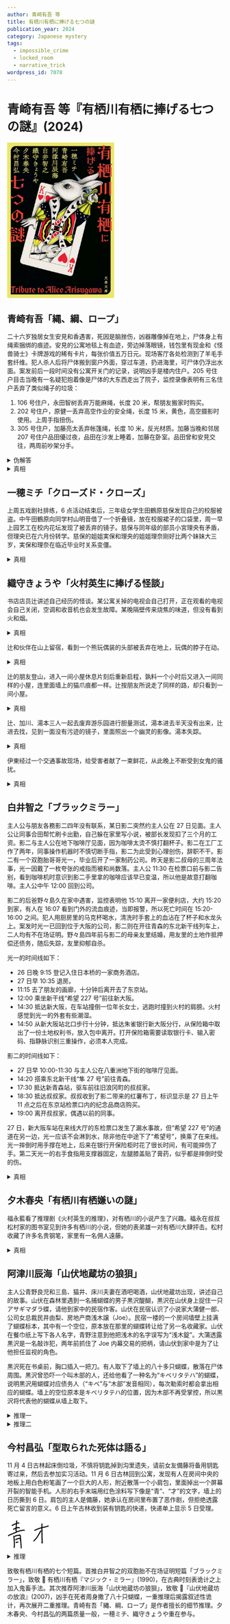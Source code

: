 ```yaml
---
author: 青崎有吾 等
title: 有栖川有栖に捧げる七つの謎
publication_year: 2024
category: Japanese mystery
tags:
  - impossible_crime
  - locked_room
  - narrative_trick
wordpress_id: 7078
---
```


# 青崎有吾 等『有栖川有栖に捧げる七つの謎』(2024)

<img src=images/2024c_cover.jpg width=250/>

## 青崎有吾「縄、綱、ロープ」

二十六岁独居女生安見和香遇害，死因是脑挫伤，凶器雕像掉在地上，尸体身上有绳索捆绑的痕迹。安見的公寓地毯上有血迹，旁边掉落眼镜，钱包里有现金和《怪兽骑士》卡牌游戏的稀有卡片，每张价值五万日元。现场客厅各处检测到了羊毛手套纤维。犯人杀人后将尸体搬到窗户外面，穿过车道，扔进海里，可尸体仍浮出水面。案发前后一段时间没有公寓开关门的记录，说明凶手是楼内住户。205 号住户目击当晚有一名疑犯抱着像是尸体的大东西走出了院子，监控录像表明有三名住户丢弃了类似绳子的垃圾：
1. 106 号住户，永田智树丢弃万能麻绳，长度 20 米，帮朋友搬家时购买。
2. 202 号住户，原健一丢弃高空作业的安全绳，长度 15 米，黄色，高空摄影时使用。上周手指扭伤。
3. 305 号住户，加藤亮太丢弃帐篷绳，长度 10 米，反光材质。加藤当晚和邻居 207 号住户品田優过夜，品田在沙发上睡着，加藤在卧室。品田曾和安見交往，两周前吵架分手。

<details><summary>伪解答</summary>
原手指受伤，无法系上粗绳。目击者看不清绳子颜色，说明不是反光材质的绳子，排除加藤。凶手是永田。
</details>

<details><summary>真相</summary>
客厅里掉落眼镜，说明安見不是在睡觉时被打死。凶手入室抢劫，碰到尚未入睡的安見，将她捆绑，这说明凶手持有可以用来威胁受害者的利刃。犯人遗弃尸体前，解下了绳子带走丢弃。凶手戴着羊毛手套，无法解开绳结，所以是用利刃割断。丢弃的三种绳子都是完整的，说明三名嫌犯都不是凶手。真凶是品田，他在杀人后把绳子切断，混在纸盒垃圾中丢弃。
</details>

## 一穂ミチ「クローズド・クローズ」

上周五戏剧社排练，6 点活动结束后，三年级女学生田鶴原慈保发现自己的校服被盗。中午田鶴原向同学村山明音借了一个折叠镜，放在校服裙子的口袋里，周一早上园艺工在校内花坛发现了被丢弃的镜子。慈保与同年级的部员小宮理央有矛盾，但理央已在六月份转学。慈保的姐姐実保和理央的姐姐理奈刚好比两个妹妹大三岁，実保和理奈在临近毕业时关系变僵。

<details><summary>真相</summary>
小宮理奈突然去世，理央向慈保借校服参加守夜，把校服给棺材里的理奈穿上，一同被火化。慈保为了维护理央的面子，只好谎称校服被盗。
</details>

## 織守きょうや「火村英生に捧げる怪談」

书店店员辻讲述自己经历的怪谈。某公寓关掉的电视会自己打开，正在观看的电视会自己关闭，空调和收音机也会发生故障。某晚隔壁传来烧焦的味道，但没有看到火和烟。

<details><summary>真相</summary>
附近的卡车装载了改装过的非法无线电设备，影响到了附近民宅的电器。隔壁发生小火灾，随后扑灭。
</details>

辻和伙伴在山上留宿，看到一个熊玩偶装的头部被丢弃在地上，玩偶的脖子在动。

<details><summary>真相</summary>
有人穿着玩偶装，身子埋在地下。
</details>

辻的朋友登山，进入一间小屋休息片刻后重新启程，孰料一个小时后又进入一间同样的小屋，连里面墙上的猫爪痕都一样。辻按朋友所说走了同样的路，却只看到一间小屋。

<details><summary>真相</summary>
有人故意将两间小屋布置得一模一样，其中一间后来拆除。
</details>

辻、加川、湯本三人一起去废弃游乐园进行胆量测试，湯本进去半天没有出来，辻进去找，见到一面没有污迹的镜子，里面照出一个幽灵的影像。湯本失踪。

<details><summary>真相</summary>
镜子是魔术镜，辻看到的幽灵是镜子另一边的湯本。
</details>

伊東经过一个交通事故现场，给受害者献了一束鲜花，从此晚上不断受到女鬼的骚扰。

<details><summary>真相</summary>
伊東献花时丢掉了旧的花束，供奉旧花的人对受害者很重要。
</details>

## 白井智之「ブラックミラー」

主人公与朋友各務影二四年没有联系，某日影二突然约主人公在 27 日见面。主人公让同事合田帮忙刷卡出勤，自己躲在家里写小说，被部长发现扣了三个月的工资。影二与主人公在地下咖啡厅见面，因为咖啡太烫不慎打翻杯子。影二在工厂工作了两年，同事操作机器时不慎切断手指，影二为此受到心理创伤，辞职不干。影二有一个双胞胎哥哥光一，毕业后开了一家制药公司。昨天是影二叔母的三周年法事，光一因戴了一枚夸张的戒指而被和尚数落。主人公 11:30 在检票口前与影二告别，看到咖啡机时意识到影二手里拿的咖啡应该早已变温，所以他是故意打翻咖啡。主人公中午 12:00 回到公司。

影二的后爸野々島久在家中遇害，监控表明他 15:10 离开一家便利店，大约 15:20 到家，有人在 16:07 看到门外的流血痕迹，当即报警，所以死亡时间在 15:20-16:00 之间。犯人用厨房里的马克杯喝水，清洗时手套上的血沾在了杯子和水龙头上。案发时光一已回到位于大阪的公司，影二则在开往青森的东北新干线列车上，二人均有不在场证明。野々島四年前与影二的母亲友里结婚，用友里的土地作抵押偿还债务，随后失踪，友里抑郁自杀。

光一的时间线如下：
* 26 日晚 9:15 登记入住日本桥的一家商务酒店。
* 27 日早 10:35 退房。
* 11:15 去了朋友的画廊，十分钟后离开去了东京站。
* 12:00 乘坐新干线“希望 227 号”前往新大阪。
* 14:30 抵达新大阪，在车站撞倒一位年长女士，逃跑时撞到火村的肩膀。火村感觉到光一的外套有些潮湿。
* 14:50 从新大阪站北口步行十分钟，抵达朱雀银行新大阪分行，从保险箱中取出了一份土地权利书，放入包中离开。打开保险箱需要读取银行卡、输入密码、指静脉识别三重操作，必须本人完成。

影二的时间线如下：
* 27 日早 10:00-11:30 与主人公在八重洲地下街的咖啡厅见面。
* 14:20 搭乘东北新干线“隼 27 号”前往青森。
* 17:30 抵达新青森站，驱车前往旧浪冈町的叔叔家。
* 18:30 抵达叔叔家。叔叔收到了影二带来的红薯布丁，标识显示是 27 日上午 11 点之后在东京站检票口内的纪念品商店购买。
* 19:00 离开叔叔家，偶遇以前的同事。

27 日，新大阪车站在来线大厅的东检票口发生了漏水事故，但“希望 227 号”的通道在另一边，光一应该不会淋到水，除非他在中途下了“希望号”，换乘了在来线。光一摔倒时用手撑在地上，后来在银行开保险柜时花了很长时间，有可能摔伤了手。第二天光一的右手食指用支撑器固定，左腿膝盖贴了膏药，似乎都是摔倒时受的伤。

<details><summary>真相</summary>
凶手用现场的马克杯喝水，而没有喝容易拿走的瓶装水，是因为他手指受伤，无法拧开水瓶盖子。凶手如果只是一根手指受伤，仍可以用其他四指握住瓶子，用另一只手拧开瓶盖，这说明他不是一根手指，而是整只手都无法使用。凶手是光一，他在影二的协助下，把右手局部麻醉，切掉了一根手指，用保鲜膜包好，放入装有冰袋的容器，戴上手套隐藏断指。光一在新横滨站下了“希望号”新干线，换乘列车在 13:47 抵达三浦海岸。影二冒充光一直奔朱雀银行，用光一的断指完成静脉认证，打开保险柜。在车站撞到火村的是影二，其外套潮湿是因为怀里藏了冰袋。影二把用完的断指藏在“希望号”的座位下面，由列车自动运到新横滨，光一在 17:14 于新横滨取回手指，在 7 小时的期限内完成了断指接合手术。影二从新大阪站开车前往伊丹机场，乘坐 16:30 起飞的 JAL2157 航班，17:55 抵达青森机场，18:30 赶到浪冈。
</details>

## 夕木春央「有栖川有栖嫌いの謎」

福永藍看了推理剧《火村英生的推理》，对有栖川的小说产生了兴趣。福永在叔叔松村家的图书室见到许多有栖川的小说，但她的表弟雄一对有栖川大肆抨击。松村收藏了许多名贵钢笔，家里有一名佣人遠藤。

<details><summary>真相</summary>
雄一去别馆偷钢笔卖钱，但外面下雪，他不想在雪地上留下脚印，暴露自己溜进别馆的事实，只好留在别馆过夜。雄一烧了一百多本有栖川的书御寒，留下封皮包上其他的书，放回书架伪装，打算事后重新购买。福永来借有栖川的书，雄一为了避免她发现书被调换的事实，大肆抨击有栖川。
</details>

## 阿津川辰海「山伏地蔵坊の狼狽」

主人公青野良児和三島、猫井、床川夫妻在酒吧喝酒，山伏地蔵坊出现，讲述自己的故事。山伏在森林里遇到一名捕蝴蝶的男子黒沢醍醐，黒沢在山伏身上捉住一只アサギマダラ蝶，请他到家中的民宿作客。山伏在民宿认识了小说家大蒲健一郎、公司女总裁民井由梨、房地产商浅木譲（Joe）。民宿一楼的一个房间墙壁上挂满了蝴蝶标本，其中有一个空位，原本放在那里的蝴蝶转让给了另一名收藏家。山伏在餐巾纸上写下各人名字，青野注意到他把浅木的名字误写为“浅木錠”。大蒲透露黒沢是一名敲诈犯，两年前抓住了 Joe 内幕交易的把柄，请山伏到家中是为了让他担任监视的角色。

黒沢死在书桌前，胸口插入一把刀。有人取下了墙上的八十多只蝴蝶，散落在尸体周围。黒沢曾恐吓一个叫木部的人，还给他看了一种名为“キベリタテハ”的蝴蝶，说明黒沢用蝴蝶对应债务人（“キベ”与“木部”发音相同），每次勒索时都会拿出相应的蝴蝶。墙上的空位原本是キベリタテハ的位置，因为木部不再受掌控，所以黒沢将代表他的蝴蝶从墙上取下。

<details><summary>推理一</summary>
黒沢把凶手叫到房间，给他看对应的蝴蝶，结果被凶手杀死。凶手想把对应自己的蝴蝶放回墙上，但墙上有两个空位，凶手不懂蝴蝶的排列规律，不知道该放回哪一个空位，只好将墙上蝴蝶全部取下，散在尸体周围。大蒲能念出照片中大斑蝶的拉丁学名（伏线），说明很懂蝴蝶，不是凶手。民井白天在收藏室看到了墙上的空位，即使不懂蝴蝶也应该知道放回哪一个空位，也不是凶手。由排除法可知凶手为浅木譲。
</details>

<details><summary>推理二</summary>
浅木譲和浅木錠是两个人（叙述性诡计）。浅木譲（Joe）两年前遭到敲诈，对应的蝴蝶是アサギマダラ（“アサギ”与“浅木”发音相同）。黒沢新抓住了浅木錠的把柄，所以又捉了第二只アサギマダラ蝴蝶（伏线：黒沢在山伏身上捉住一只アサギマダラ），标本尚未干透。桌上的木制物件上有昆虫针留下的洞，说明黒沢将对应凶手的蝴蝶钉在了木头上。未干透的标本不会钉在木头上，说明对应凶手的蝴蝶是已经制作好的アサギマダラ，所以凶手是浅木譲（Joe）。
</details>

## 今村昌弘「型取られた死体は語る」

11 月 4 日古林起床倒垃圾，不慎将钥匙掉到沟里遗失，请前女友備藤将备用钥匙寄过来，然后去参加实习活动。11 月 6 日古林回到公寓，发现有人在房间中央的地板上用白色粉笔画了一个巨大的人形，附近散落一个小肩包，里面掉出一个屏幕开裂的智能手机。人形的右手末端用红色涂料写下像是“青”、“才”的文字，墙上的日历撕到 6 日。肩包的主人是備藤，她承认在房间里布置了恶作剧，但拒绝透露死亡留言的意义。6 日上午古林收到装有钥匙的快递，快递单上显示 5 日受理。

<img src=images/2024c_dying_message.jpg width=100/>

<details><summary>推理</summary>
備藤制造 6 日的“杀人现场”，那时钥匙已寄出，意在指明现场为密室。故事的构图是備藤在门外遇袭，逃进屋锁上门，用口红写下留言后死亡。死亡留言是缺少最后一笔的“青木”，也即“AOKI”缺少 I，变成“AOK”，是“ALL OK”的缩写。
</details>

致敬有栖川有栖的七个短篇。首推白井智之的双胞胎不在场证明短篇「ブラックミラー」，致敬 📖 有栖川有栖『マジック・ミラー』(1990)，在古典时刻表诡计之上加入鬼畜手法。其次推荐阿津川辰海「山伏地蔵坊の狼狽」，致敬 📖『山伏地蔵坊の放浪』(2007)，凶手在死者周身撒了八十只蝴蝶，一重推理后揭露叙述性诡计，再次展开二重推理。青崎有吾「縄、綱、ロープ」是作者擅长的细节推理。夕木春央、今村昌弘的两篇质量一般，一穂ミチ、織守きょうや重在参与。